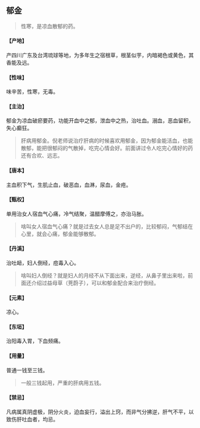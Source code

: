 ## 郁金

> 性寒，是凉血散郁的药。

#### 【产地】
产四川广东及台湾琉球等地，为多年生之宿根草，根茎似芋，内暗褐色或黄色，其香能及远。
#### 【性味】
味辛苦，性寒，无毒。
#### 【主治】
郁金为凉血破瘀要药，功能开血中之郁，泄血中之热，治吐血。溺血，恶血留积，失心癫狂。

> 肝病用郁金。倪老师说治疗肝病的时候喜欢用郁金，因为郁金能活血，也能散郁，能把很郁闷的气散掉，吃完心情会好。前面讲过令人吃完心情好的药还有合欢、远志。

#### 【唐本】
主血积下气，生肌止血，破恶血，血淋，尿血，金疮。
#### 【甄权】
单用治女人宿血气心痛，冷气结聚，温醋摩傅之，亦治马胀。

> 啥叫女人宿血气心痛？就是过去女人总是足不出户的，比较郁闷，气郁结在心里，就会心痛，郁金能够散郁。

#### 【丹溪】
治吐衄，妇人倒经，痘毒入心。

> 啥叫妇人倒经？就是妇人的月经不从下面出来，逆经，从鼻子里出来啦，前面还介绍过益母草（茺蔚子），可以和郁金配合来治疗倒经。

#### 【元素】
凉心。
#### 【东垣】
治阳毒入胃，下血频痛。
#### 【用量】
普通一钱至三钱。

> 一般三钱起用，严重的肝病用五钱。

#### 【禁忌】
凡病属真阴虚极，阴分火炎，迫血妄行，溢出上窍，而非气分拂逆，肝气不平，以致伤肝吐血者，均忌。